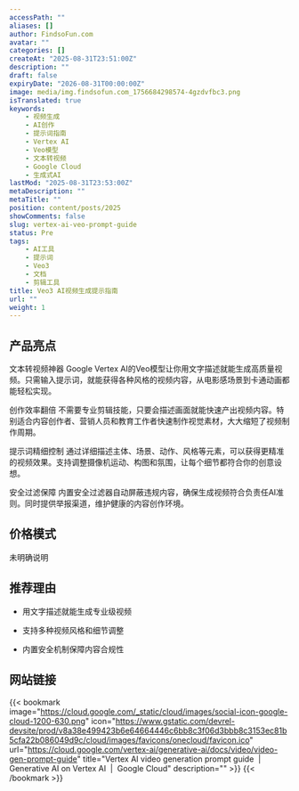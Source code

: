 ```yaml
---
accessPath: ""
aliases: []
author: FindsoFun.com
avatar: ""
categories: []
createAt: "2025-08-31T23:51:00Z"
description: ""
draft: false
expiryDate: "2026-08-31T00:00:00Z"
image: media/img.findsofun.com_1756684298574-4gzdvfbc3.png
isTranslated: true
keywords:
    - 视频生成
    - AI创作
    - 提示词指南
    - Vertex AI
    - Veo模型
    - 文本转视频
    - Google Cloud
    - 生成式AI
lastMod: "2025-08-31T23:53:00Z"
metaDescription: ""
metaTitle: ""
position: content/posts/2025
showComments: false
slug: vertex-ai-veo-prompt-guide
status: Pre
tags:
    - AI工具
    - 提示词
    - Veo3
    - 文档
    - 剪辑工具
title: Veo3 AI视频生成提示指南
url: ""
weight: 1
---
```

## 产品亮点
文本转视频神器
Google Vertex AI的Veo模型让你用文字描述就能生成高质量视频。只需输入提示词，就能获得各种风格的视频内容，从电影感场景到卡通动画都能轻松实现。

创作效率翻倍
不需要专业剪辑技能，只要会描述画面就能快速产出视频内容。特别适合内容创作者、营销人员和教育工作者快速制作视觉素材，大大缩短了视频制作周期。

提示词精细控制
通过详细描述主体、场景、动作、风格等元素，可以获得更精准的视频效果。支持调整摄像机运动、构图和氛围，让每个细节都符合你的创意设想。

安全过滤保障
内置安全过滤器自动屏蔽违规内容，确保生成视频符合负责任AI准则。同时提供举报渠道，维护健康的内容创作环境。

## 价格模式
<!--more-->未明确说明

## 推荐理由
- 用文字描述就能生成专业级视频

- 支持多种视频风格和细节调整

- 内置安全机制保障内容合规性

## 网站链接
{{< bookmark image="https://cloud.google.com/_static/cloud/images/social-icon-google-cloud-1200-630.png" icon="https://www.gstatic.com/devrel-devsite/prod/v8a38e499423b6e64664446c6bb8c3f06d3bbb8c3153ec81b5cfa22b086049d9c/cloud/images/favicons/onecloud/favicon.ico" url="https://cloud.google.com/vertex-ai/generative-ai/docs/video/video-gen-prompt-guide" title="Vertex AI video generation prompt guide  |  Generative AI on Vertex AI  |  Google Cloud" description="" >}}
{{< /bookmark >}}

